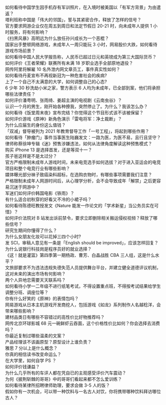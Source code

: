 如何看待中国学生因手机存有军训照片，在入境时被美国以「有军方背景」为由遣返？  
塔利班称中国是「伟大的邻国」，誓与其紧密合作，释放了怎样的信号？  
官方要求网游企业仅在周五到周日和法定节假日 20-21 时，向未成年人提供 1 小时服务，将有何影响？  
《扫黑风暴》高明远为什么放任孙兴成长为一个恶棍？  
国家出手整顿网络游戏，未成年人一周只能玩 3 小时，网易股价大跌，如何看待游戏市场前景？  
如何看待中国人民大学报告称，人民币已超过日元和英镑成为第三大国际货币？  
如何评价《王者荣耀》联赛所有未满 18 岁职业选手全部原地退役？  
网传阿里将解雇 10 名外泄内网文章员工，事件真实性如何？  
如何看待丹麦宣布不再视新冠为一种危害社会的疾病?  
上了一个自己不太满意的大学，如何调整自己的心态?  
6 少年 30 秒洗劫小米之家，警方表示 6 人均为未成年，已全部到案，他们将承担哪些法律责任？  
如何评价潘粤明、张雨绮、姜超主演的电视剧《云南虫谷》？  
认识一个月的男生，刚开始各种撩我，突然停止了。为什么？我该怎么办？  
如何看待《饭堂周末夜》宣布完结？你觉得这个节目形式该不该被保留？  
如何评价游戏《原神》新角色演示「雷电将军：净土裁断」？  
为什么应届生的身份这么值钱？  
「双减」督导被列为 2021 年教育督导工作「一号工程」，将起到哪些作用？  
如何看待「肿瘤门」事件当事医生陆巍发文：一路为医，为医不易，且行且坚守？  
律师称蔡徐坤专辑《迷》预售涉嫌违法，如何从法律角度解读这种预售模式？  
购买 iPhone 13 是选择首发，还是等双十一？  
孩子爸这样是不是太过分？  
官方严格限制未成年人游戏时间，未来电竞选手如何选拔？对于进入亚运会的电竞项目和整个电竞行业有哪些影响？  
媒体曝光部分袜子致癌染料超标，在选购衣物时，有哪些事项需要我们注意？  
严格限制未成年人网游时间后，从心理学分析，会不会导致成年「解禁」之后更容易沉迷于网游中？  
军迷们如何评价韩国电影《铁雨》？  
有什么适合初秋穿的好看又不冷的小裙子吗？  
如何看待陈德旺教授发文《Nature 能发一作论文的「学术新星」当公务员实在可惜》？  
如何评价法院对 B 站发出诉前禁令，要求立即删除相关搬运侵权视频？释放了哪些信号？  
研究生期间你懂得了什么？  
为什么女朋友化妆可以花掉三四个小时?  
发 SCI，审稿人意见有一条是「English should be improved」，应该怎样回复？  
为什么说银行科技岗是程序员好的就业选择？  
《这！就是灌篮》第四季第一期杨政、曹芳、白晶战胜 CBA 三人组，这是什么水平？  
文旅部要求不为违法违规失德失范人员提供舞台平台，并建立健全道德评议机制，这对未来的演出市场有何影响？  
两个人异地恋需要天天联系吗？  
如何看待小学一二年级不进行纸笔考试，不得设置重点班，不得按考试结果给学生调整分班、调座位等？  
你有什么好笑的《原神》的表情包吗？  
网易游戏从日本主机游戏开发商挖人，包括游戏《如龙》系列制作人名越稔洋，会带来哪些影响？  
建材品类日有哪些不容错过的高性价比好物推荐吗？  
网传北京环球影城 68 元一碗鲜虾云吞面，这个价格性价比如何？你会选择去消费吗？  
你最近复制过哪些温柔的文案？  
产品经理该不该画原型？原型设计上谁负责？  
雅思 7 分以上是什么概念？  
你真的相信读书改变命运么？  
在大学里，如何自学 PS ？  
如何评价钱谦益？  
为什么几乎所有的车评人都在凭自已的主观感受评价汽车震动？  
为何《披荆斩棘的哥哥》中的哥哥们看起来都不怎么爱训练？  
如何看待某律所招聘律师助理，要求会做 3-5 人的饭？  
假如你有一次机会，可以带一种饮料与一名古人对饮，你将携带哪种饮料拜访哪位古人？  
